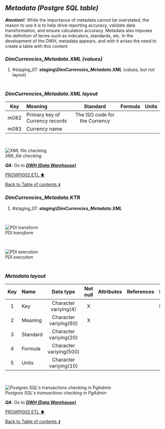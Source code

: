 ## **_Metadata (Postgre SQL table)_**  

**_Atention!_**: While the importance of metadata cannot be overstated, the reason to use it is to help drive reporting accuracy, validate data transformation, and ensure calculation accuracy. Metadata also imposes the definition of terms such as indicators, standards, etc. In the development of the DWH, metadata appears, and with it arises the need to create a table with this content  

### **_DimCurrencies\_Metadata.XML (values)_**  
  1. #staging_07: **_staging\DimCurrencies\_Metadata.XML_** (values, but not layout)  

### **_<p><br>DimCurrencies\_Metadata.XML layout</p>_**  

| Key      	| Meaning                                 | Standard              | Formula                                                                  | Units |
| :-------: | :-------------------------------------- | :-------------------: | :----------------------------------------------------------------------- | :---: |
| m082      | Primary key of Currency records | The ISO code for the Currency |                                                                          |       |
| m083      | Currency name                           |                       |                                                                          |       |

   <p><br></p>  
 
  ![XML file checking](https://i.imgur.com/sypBcKm.png)  
  _XML file checking_  

  **_QA_**: Go to **_[DWH (Data Warehouse)](dwh.md)_**  

[PROWPI002 ETL :arrow_up:](prowpi002_etl_adventureworksdw2022_db.md)  

[Back to Table of contents :arrow_double_up:](../README.md)  


### **_DimCurrencies\_Metadata.KTR_**  
  1. #staging_07: **_staging\DimCurrencies\_Metadata.XML_**  

   <p><br></p>  

  ![PDI transform](https://i.imgur.com/3kGFaki.png)  
  _PDI transform_  

  <p><br></p>  

  ![PDI execution](https://i.imgur.com/to31caF.png)  
  _PDI execution_ 

### **_<p><br>Metadata layout</p>_**  

| Key	| Name                  | Data type              | Not null | Attributes | References            | Description |
| :-: | :-------------------- | :--------------------: | :------: | :--------- | :-------------------- | :-----------| 
| 1   | Key                   | Character variying(4)  | X        |            |                       | PK,FK       |
| 2   | Meaning               | Character variying(60) | X        |            |                       |             |
| 3   | Standard              | Character variying(20) |          |            |                       |             |
| 4   | Formula               | Character variying(500)|          |            |                       |             |
| 5   | Units                 | Character variying(10) |          |            |                       |             |

   <p><br></p>  
 
  ![Postgres SQL's transactions checking in PgAdmin](https://i.imgur.com/PtianLe.png)  
  _Postgres SQL's transactions checking in PgAdmin_  

  **_QA_**: Go to **_[DWH (Data Warehouse)](dwh.md)_**  

[PROWPI002 ETL :arrow_up:](prowpi002_etl_adventureworksdw2022_db.md)  

[Back to Table of contents :arrow_double_up:](../README.md)  